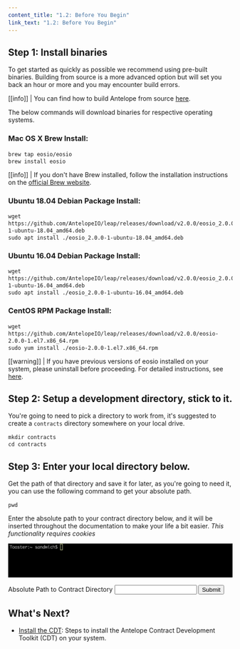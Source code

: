 ```yaml
---
content_title: "1.2: Before You Begin"
link_text: "1.2: Before You Begin"
---
```


## Step 1: Install binaries
To get started as quickly as possible we recommend using pre-built binaries. Building from source is a more advanced option but will set you back an hour or more and you may encounter build errors.

[[info]]
| You can find how to build Antelope from source [here](https://developers.eos.io/manuals/eos/latest/install/build-from-source/).

The below commands will download binaries for respective operating systems.

### Mac OS X Brew Install:
```shell
brew tap eosio/eosio
brew install eosio
```

[[info]]
| If you don't have Brew installed, follow the installation instructions on the <a href="https://brew.sh/" target="_blank">official Brew website</a>.

### Ubuntu 18.04 Debian Package Install:
```shell
wget https://github.com/AntelopeIO/leap/releases/download/v2.0.0/eosio_2.0.0-1-ubuntu-18.04_amd64.deb
sudo apt install ./eosio_2.0.0-1-ubuntu-18.04_amd64.deb
```
### Ubuntu 16.04 Debian Package Install:
```shell
wget https://github.com/AntelopeIO/leap/releases/download/v2.0.0/eosio_2.0.0-1-ubuntu-16.04_amd64.deb
sudo apt install ./eosio_2.0.0-1-ubuntu-16.04_amd64.deb
```
### CentOS RPM Package Install:
```shell
wget https://github.com/AntelopeIO/leap/releases/download/v2.0.0/eosio-2.0.0-1.el7.x86_64.rpm
sudo yum install ./eosio-2.0.0-1.el7.x86_64.rpm
```

[[warning]]
| If you have previous versions of eosio installed on your system, please uninstall before proceeding. For detailed instructions, see [here](https://github.com/AntelopeIO/leap/blob/master/README.md).

## Step 2: Setup a development directory, stick to it.
You're going to need to pick a directory to work from, it's suggested to create a `contracts` directory somewhere on your local drive.
```shell
mkdir contracts
cd contracts
```

## Step 3: Enter your local directory below.
Get the path of that directory and save it for later, as you're going to need it, you can use the following command to get your absolute path.
```
pwd
```

Enter the absolute path to your contract directory below, and it will be inserted throughout the documentation to make your life a bit easier. _This functionality requires cookies_

![cli](../images/cli_2.2.2.gif)

<div class="eosio-helper-box">
    <form id="CONTRACTS_DIR">
        <label>Absolute Path to Contract Directory</label>
        <input class="helper-cookie" name="CONTRACTS_DIR" type="text" />
        <input type="submit" />
        <span></span>
    </form>
</div>

## What's Next?
- [Install the CDT](./04_install-the-CDT.md): Steps to install the Antelope Contract Development Toolkit (CDT) on your system.
